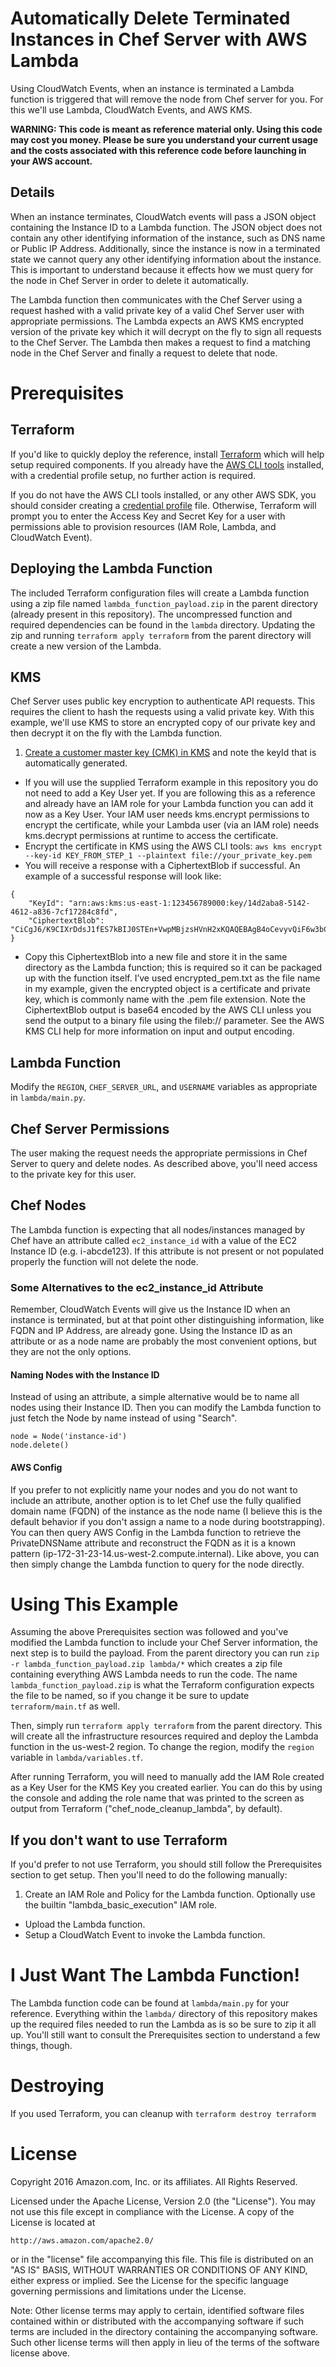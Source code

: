 # Automatically Delete Terminated Instances in Chef Server with AWS Lambda
Using CloudWatch Events, when an instance is terminated a Lambda function is triggered that will remove the node from Chef server for you.  For this we'll use Lambda, CloudWatch Events, and AWS KMS.

**WARNING:  This code is meant as reference material only.  Using this code may cost you money.  Please be sure you understand your current usage and the costs associated with this reference code before launching in your AWS account.**

## Details
When an instance terminates, CloudWatch events will pass a JSON object containing the Instance ID to a Lambda function.  The JSON object does not contain any other identifying information of the instance, such as DNS name or Public IP Address.  Additionally, since the instance is now in a terminated state we cannot query any other identifying information about the instance.  This is important to understand because it effects how we must query for the node in Chef Server in order to delete it automatically.

The Lambda function then communicates with the Chef Server using a request hashed with a valid private key of a valid Chef Server user with appropriate permissions.  The Lambda expects an AWS KMS encrypted version of the private key which it will decrypt on the fly to sign all requests to the Chef Server.  The Lambda then makes a request to find a matching node in the Chef Server and finally a request to delete that node.

# Prerequisites
## Terraform
If you'd like to quickly deploy the reference, install [Terraform](https://www.terraform.io) which will help setup required components.  If you already have the [AWS CLI tools](https://aws.amazon.com/cli/) installed, with a credential profile setup, no further action is required.

If you do not have the AWS CLI tools installed, or any other AWS SDK, you should consider creating a [credential profile](http://docs.aws.amazon.com/cli/latest/userguide/cli-chap-getting-started.html#cli-config-files) file.  Otherwise, Terraform will prompt you to enter the Access Key and Secret Key for a user with permissions able to provision resources (IAM Role, Lambda, and CloudWatch Event).
## Deploying the Lambda Function
The included Terraform configuration files will create a Lambda function using a zip file named `lambda_function_payload.zip` in the parent directory (already present in this repository).  The uncompressed function and required dependencies can be found in the `lambda` directory.  Updating the zip and running `terraform apply terraform` from the parent directory will create a new version of the Lambda.
## KMS
Chef Server uses public key encryption to authenticate API requests.  This requires the client to hash the requests using a valid private key.  With this example, we'll use KMS to store an encrypted copy of our private key and then decrypt it on the fly with the Lambda function.

1. [Create a customer master key (CMK) in KMS](http://docs.aws.amazon.com/kms/latest/developerguide/create-keys.html) and note the keyId that is automatically generated.
  * If you will use the supplied Terraform example in this repository you do not need to add a Key User yet.  If you are following this as a reference and already have an IAM role for your Lambda function you can add it now as a Key User.  Your IAM user needs kms.encrypt permissions to encrypt the certificate, while your Lambda user (via an IAM role) needs kms.decrypt permissions at runtime to access the certificate.
* Encrypt the certificate in KMS using the AWS CLI tools:  `aws kms encrypt --key-id KEY_FROM_STEP_1 --plaintext file://your_private_key.pem`
*	You will receive a response with a CiphertextBlob if successful.  An example of a successful response will look like:
```
{
    "KeyId": "arn:aws:kms:us-east-1:123456789000:key/14d2aba8-5142-4612-a836-7cf17284c8fd",
    "CiphertextBlob": "CiCgJ6/K9CIXrDdsJ1fES7kBIJ0STEn+VwpMBjzsHVnH2xKQAQEBAgB4oCevyvQiF6w3bCdXxEu5ASCdEkxJ/lcKTAY87B1Zx9sAAABnMGUGCSqGSIb3DQEHBqBYMFYCAQAwUQYJKoZIhvcNAQcBMB4GCWCGSAFlAwQBLjARBAyk4nsWzRAWTiU4syoCARCAJDHOtYNdSYI6wlso8SgATXKJ0WF5s3qhLcVqMKxaTOO3bCI6Lw=="
}
```
* Copy this CiphertextBlob into a new file and store it in the same directory as the Lambda function; this is required so it can be packaged up with the function itself. I’ve used encrypted_pem.txt as the file name in my example, given the encrypted object is a certificate and private key, which is commonly name with the .pem file extension. Note the CiphertextBlob output is base64 encoded by the AWS CLI unless you send the output to a binary file using the fileb:// parameter. See the AWS KMS CLI help for more information on input and output encoding.

## Lambda Function
Modify the `REGION`, `CHEF_SERVER_URL`, and `USERNAME` variables as appropriate in `lambda/main.py`.

## Chef Server Permissions
The user making the request needs the appropriate permissions in Chef Server to query and delete nodes.  As described above, you'll need access to the private key for this user.

## Chef Nodes
The Lambda function is expecting that all nodes/instances managed by Chef have an attribute called `ec2_instance_id` with a value of the EC2 Instance ID (e.g. i-abcde123).  If this attribute is not present or not populated properly the function will not delete the node.

### Some Alternatives to the ec2_instance_id Attribute
Remember, CloudWatch Events will give us the Instance ID when an instance is terminated, but at that point other distinguishing information, like FQDN and IP Address, are already gone.  Using the Instance ID as an attribute or as a node name are probably the most convenient options, but they are not the only options.

#### Naming Nodes with the Instance ID
Instead of using an attribute, a simple alternative would be to name all nodes using their Instance ID.  Then you can modify the Lambda function to just fetch the Node by name instead of using "Search".
```
node = Node('instance-id')
node.delete()
```

#### AWS Config
If you prefer to not explicitly name your nodes and you do not want to include an attribute, another option is to let Chef use the fully qualified domain name (FQDN) of the instance as the node name (I believe this is the default behavior if you don't assign a name to a node during bootstrapping).  You can then query AWS Config in the Lambda function to retrieve the PrivateDNSName attribute and reconstruct the FQDN as it is a known pattern (ip-172-31-23-14.us-west-2.compute.internal).  Like above, you can then simply change the Lambda function to query for the node directly.

# Using This Example
Assuming the above Prerequisites section was followed and you've modified the Lambda function to include your Chef Server information, the next step is to build the payload.  From the parent directory you can run `zip -r lambda_function_payload.zip lambda/*` which creates a zip file containing everything AWS Lambda needs to run the code.  The name `lambda_function_payload.zip` is what the Terraform configuration expects the file to be named, so if you change it be sure to update `terraform/main.tf` as well.

Then, simply run `terraform apply terraform` from the parent directory.  This will create all the infrastructure resources required and deploy the Lambda function in the us-west-2 region.  To change the region, modify the `region` variable in `lambda/variables.tf`.

After running Terraform, you will need to manually add the IAM Role created as a Key User for the KMS Key you created earlier.  You can do this by using the console and adding the role name that was printed to the screen as output from Terraform ("chef_node_cleanup_lambda", by default).

## If you don't want to use Terraform
If you'd prefer to not use Terraform, you should still follow the Prerequisites section to get setup.  Then you'll need to do the following manually:

1. Create an IAM Role and Policy for the Lambda function.  Optionally use the builtin "lambda_basic_execution" IAM role.
* Upload the Lambda function.
* Setup a CloudWatch Event to invoke the Lambda function.

# I Just Want The Lambda Function!
The Lambda function code can be found at `lambda/main.py` for your reference.  Everything within the `lambda/` directory of this repository makes up the required files needed to run the Lambda as is so be sure to zip it all up.  You'll still want to consult the Prerequisites section to understand a few things, though.

# Destroying
If you used Terraform, you can cleanup with `terraform destroy terraform`

# License
Copyright 2016 Amazon.com, Inc. or its affiliates. All Rights Reserved.

Licensed under the Apache License, Version 2.0 (the "License"). You may not use this file except in compliance with the License. A copy of the License is located at

    http://aws.amazon.com/apache2.0/

or in the "license" file accompanying this file. This file is distributed on an "AS IS" BASIS, WITHOUT WARRANTIES OR CONDITIONS OF ANY KIND, either express or implied. See the License for the specific language governing permissions and limitations under the License.

Note: Other license terms may apply to certain, identified software files contained within or distributed with the accompanying software if such terms are included in the directory containing the accompanying software. Such other license terms will then apply in lieu of the terms of the software license above.
